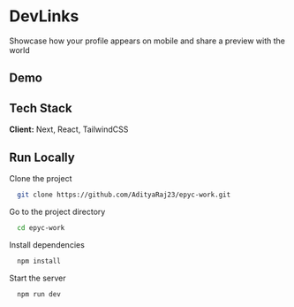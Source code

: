 
# DevLinks

Showcase how your profile appears on mobile and share a preview with the world

## Demo



## Tech Stack

**Client:** Next, React, TailwindCSS


## Run Locally

Clone the project

```bash
  git clone https://github.com/AdityaRaj23/epyc-work.git
```

Go to the project directory

```bash
  cd epyc-work
```

Install dependencies

```bash
  npm install
```

Start the server

```bash
  npm run dev
```

